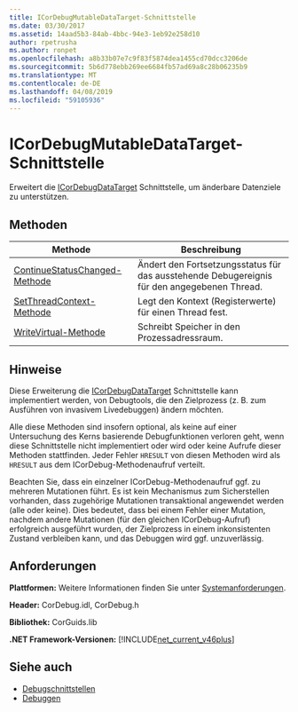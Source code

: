 ```yaml
---
title: ICorDebugMutableDataTarget-Schnittstelle
ms.date: 03/30/2017
ms.assetid: 14aad5b3-84ab-4bbc-94e3-1eb92e258d10
author: rpetrusha
ms.author: ronpet
ms.openlocfilehash: a8b33b07e7c9f83f5874dea1455cd70dcc3206de
ms.sourcegitcommit: 5b6d778ebb269ee6684fb57ad69a8c28b06235b9
ms.translationtype: MT
ms.contentlocale: de-DE
ms.lasthandoff: 04/08/2019
ms.locfileid: "59105936"
---
```

# <a name="icordebugmutabledatatarget-interface"></a>ICorDebugMutableDataTarget-Schnittstelle
Erweitert die [ICorDebugDataTarget](../../../../docs/framework/unmanaged-api/debugging/icordebugdatatarget-interface.md) Schnittstelle, um änderbare Datenziele zu unterstützen.  
  
## <a name="methods"></a>Methoden  
  
|Methode|Beschreibung|  
|------------|-----------------|  
|[ContinueStatusChanged-Methode](../../../../docs/framework/unmanaged-api/debugging/icordebugmutabledatatarget-continuestatuschanged-method.md)|Ändert den Fortsetzungsstatus für das ausstehende Debugereignis für den angegebenen Thread.|  
|[SetThreadContext-Methode](../../../../docs/framework/unmanaged-api/debugging/icordebugmutabledatatarget-setthreadcontext-method.md)|Legt den Kontext (Registerwerte) für einen Thread fest.|  
|[WriteVirtual-Methode](../../../../docs/framework/unmanaged-api/debugging/icordebugmutabledatatarget-writevirtual-method.md)|Schreibt Speicher in den Prozessadressraum.|  
  
## <a name="remarks"></a>Hinweise  
 Diese Erweiterung die [ICorDebugDataTarget](../../../../docs/framework/unmanaged-api/debugging/icordebugdatatarget-interface.md) Schnittstelle kann implementiert werden, von Debugtools, die den Zielprozess (z. B. zum Ausführen von invasivem Livedebuggen) ändern möchten.  
  
 Alle diese Methoden sind insofern optional, als keine auf einer Untersuchung des Kerns basierende Debugfunktionen verloren geht, wenn diese Schnittstelle nicht implementiert oder wird oder keine Aufrufe dieser Methoden stattfinden.  Jeder Fehler `HRESULT` von diesen Methoden wird als `HRESULT` aus dem ICorDebug-Methodenaufruf verteilt.  
  
 Beachten Sie, dass ein einzelner ICorDebug-Methodenaufruf ggf. zu mehreren Mutationen führt. Es ist kein Mechanismus zum Sicherstellen vorhanden, dass zugehörige Mutationen transaktional angewendet werden (alle oder keine).  Dies bedeutet, dass bei einem Fehler einer Mutation, nachdem andere Mutationen (für den gleichen ICorDebug-Aufruf) erfolgreich ausgeführt wurden, der Zielprozess in einem inkonsistenten Zustand verbleiben kann, und das Debuggen wird ggf. unzuverlässig.  
  
## <a name="requirements"></a>Anforderungen  
 **Plattformen:** Weitere Informationen finden Sie unter [Systemanforderungen](../../../../docs/framework/get-started/system-requirements.md).  
  
 **Header:** CorDebug.idl, CorDebug.h  
  
 **Bibliothek:** CorGuids.lib  
  
 **.NET Framework-Versionen:** [!INCLUDE[net_current_v46plus](../../../../includes/net-current-v46plus-md.md)]  
  
## <a name="see-also"></a>Siehe auch

- [Debugschnittstellen](../../../../docs/framework/unmanaged-api/debugging/debugging-interfaces.md)
- [Debuggen](../../../../docs/framework/unmanaged-api/debugging/index.md)
